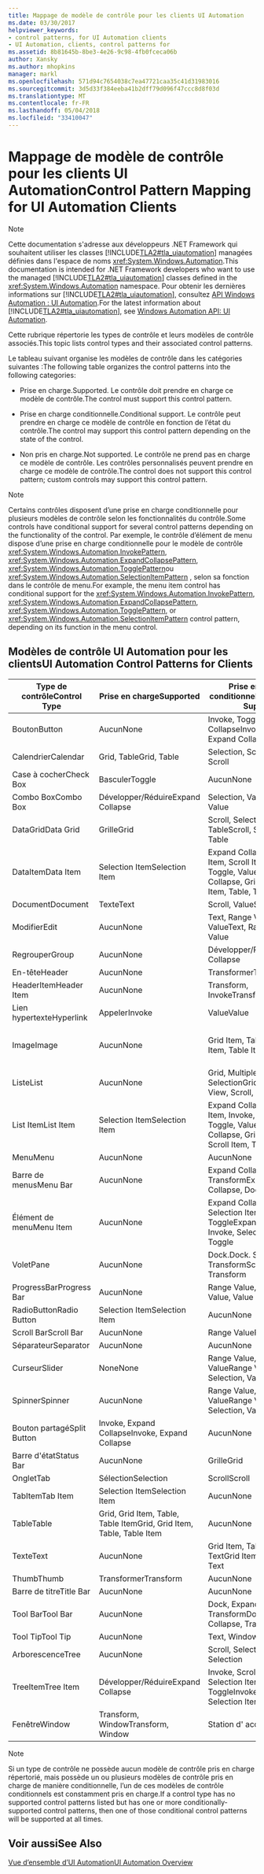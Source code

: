 ```yaml
---
title: Mappage de modèle de contrôle pour les clients UI Automation
ms.date: 03/30/2017
helpviewer_keywords:
- control patterns, for UI Automation clients
- UI Automation, clients, control patterns for
ms.assetid: 8b81645b-8be3-4e26-9c98-4fb0fceca06b
author: Xansky
ms.author: mhopkins
manager: markl
ms.openlocfilehash: 571d94c7654038c7ea47721caa35c41d31983016
ms.sourcegitcommit: 3d5d33f384eeba41b2dff79d096f47ccc8d8f03d
ms.translationtype: MT
ms.contentlocale: fr-FR
ms.lasthandoff: 05/04/2018
ms.locfileid: "33410047"
---
```

# <a name="control-pattern-mapping-for-ui-automation-clients"></a><span data-ttu-id="ad487-102">Mappage de modèle de contrôle pour les clients UI Automation</span><span class="sxs-lookup"><span data-stu-id="ad487-102">Control Pattern Mapping for UI Automation Clients</span></span>
> [!NOTE]
>  <span data-ttu-id="ad487-103">Cette documentation s'adresse aux développeurs .NET Framework qui souhaitent utiliser les classes [!INCLUDE[TLA2#tla_uiautomation](../../../includes/tla2sharptla-uiautomation-md.md)] managées définies dans l'espace de noms <xref:System.Windows.Automation>.</span><span class="sxs-lookup"><span data-stu-id="ad487-103">This documentation is intended for .NET Framework developers who want to use the managed [!INCLUDE[TLA2#tla_uiautomation](../../../includes/tla2sharptla-uiautomation-md.md)] classes defined in the <xref:System.Windows.Automation> namespace.</span></span> <span data-ttu-id="ad487-104">Pour obtenir les dernières informations sur [!INCLUDE[TLA2#tla_uiautomation](../../../includes/tla2sharptla-uiautomation-md.md)], consultez [API Windows Automation : UI Automation](http://go.microsoft.com/fwlink/?LinkID=156746).</span><span class="sxs-lookup"><span data-stu-id="ad487-104">For the latest information about [!INCLUDE[TLA2#tla_uiautomation](../../../includes/tla2sharptla-uiautomation-md.md)], see [Windows Automation API: UI Automation](http://go.microsoft.com/fwlink/?LinkID=156746).</span></span>  
  
 <span data-ttu-id="ad487-105">Cette rubrique répertorie les types de contrôle et leurs modèles de contrôle associés.</span><span class="sxs-lookup"><span data-stu-id="ad487-105">This topic lists control types and their associated control patterns.</span></span>  
  
 <span data-ttu-id="ad487-106">Le tableau suivant organise les modèles de contrôle dans les catégories suivantes :</span><span class="sxs-lookup"><span data-stu-id="ad487-106">The following table organizes the control patterns into the following categories:</span></span>  
  
-   <span data-ttu-id="ad487-107">Prise en charge.</span><span class="sxs-lookup"><span data-stu-id="ad487-107">Supported.</span></span> <span data-ttu-id="ad487-108">Le contrôle doit prendre en charge ce modèle de contrôle.</span><span class="sxs-lookup"><span data-stu-id="ad487-108">The control must support this control pattern.</span></span>  
  
-   <span data-ttu-id="ad487-109">Prise en charge conditionnelle.</span><span class="sxs-lookup"><span data-stu-id="ad487-109">Conditional support.</span></span> <span data-ttu-id="ad487-110">Le contrôle peut prendre en charge ce modèle de contrôle en fonction de l’état du contrôle.</span><span class="sxs-lookup"><span data-stu-id="ad487-110">The control may support this control pattern depending on the state of the control.</span></span>  
  
-   <span data-ttu-id="ad487-111">Non pris en charge.</span><span class="sxs-lookup"><span data-stu-id="ad487-111">Not supported.</span></span> <span data-ttu-id="ad487-112">Le contrôle ne prend pas en charge ce modèle de contrôle. Les contrôles personnalisés peuvent prendre en charge ce modèle de contrôle.</span><span class="sxs-lookup"><span data-stu-id="ad487-112">The control does not support this control pattern; custom controls may support this control pattern.</span></span>  
  
> [!NOTE]
>  <span data-ttu-id="ad487-113">Certains contrôles disposent d’une prise en charge conditionnelle pour plusieurs modèles de contrôle selon les fonctionnalités du contrôle.</span><span class="sxs-lookup"><span data-stu-id="ad487-113">Some controls have conditional support for several control patterns depending on the functionality of the control.</span></span> <span data-ttu-id="ad487-114">Par exemple, le contrôle d’élément de menu dispose d’une prise en charge conditionnelle pour le modèle de contrôle <xref:System.Windows.Automation.InvokePattern>, <xref:System.Windows.Automation.ExpandCollapsePattern>, <xref:System.Windows.Automation.TogglePattern>ou <xref:System.Windows.Automation.SelectionItemPattern> , selon sa fonction dans le contrôle de menu.</span><span class="sxs-lookup"><span data-stu-id="ad487-114">For example, the menu item control has conditional support for the <xref:System.Windows.Automation.InvokePattern>, <xref:System.Windows.Automation.ExpandCollapsePattern>, <xref:System.Windows.Automation.TogglePattern>, or <xref:System.Windows.Automation.SelectionItemPattern> control pattern, depending on its function in the menu control.</span></span>  
  
<a name="control_mapping_clients"></a>   
## <a name="ui-automation-control-patterns-for-clients"></a><span data-ttu-id="ad487-115">Modèles de contrôle UI Automation pour les clients</span><span class="sxs-lookup"><span data-stu-id="ad487-115">UI Automation Control Patterns for Clients</span></span>  
  
|<span data-ttu-id="ad487-116">Type de contrôle</span><span class="sxs-lookup"><span data-stu-id="ad487-116">Control Type</span></span>|<span data-ttu-id="ad487-117">Prise en charge</span><span class="sxs-lookup"><span data-stu-id="ad487-117">Supported</span></span>|<span data-ttu-id="ad487-118">Prise en charge conditionnelle</span><span class="sxs-lookup"><span data-stu-id="ad487-118">Conditional Support</span></span>|<span data-ttu-id="ad487-119">Non prise en charge</span><span class="sxs-lookup"><span data-stu-id="ad487-119">Not Supported</span></span>|  
|------------------|---------------|-------------------------|-------------------|  
|<span data-ttu-id="ad487-120">Bouton</span><span class="sxs-lookup"><span data-stu-id="ad487-120">Button</span></span>|<span data-ttu-id="ad487-121">Aucun</span><span class="sxs-lookup"><span data-stu-id="ad487-121">None</span></span>|<span data-ttu-id="ad487-122">Invoke, Toggle, Expand Collapse</span><span class="sxs-lookup"><span data-stu-id="ad487-122">Invoke, Toggle, Expand Collapse</span></span>|<span data-ttu-id="ad487-123">Aucun</span><span class="sxs-lookup"><span data-stu-id="ad487-123">None</span></span>|  
|<span data-ttu-id="ad487-124">Calendrier</span><span class="sxs-lookup"><span data-stu-id="ad487-124">Calendar</span></span>|<span data-ttu-id="ad487-125">Grid, Table</span><span class="sxs-lookup"><span data-stu-id="ad487-125">Grid, Table</span></span>|<span data-ttu-id="ad487-126">Selection, Scroll</span><span class="sxs-lookup"><span data-stu-id="ad487-126">Selection, Scroll</span></span>|<span data-ttu-id="ad487-127">Value</span><span class="sxs-lookup"><span data-stu-id="ad487-127">Value</span></span>|  
|<span data-ttu-id="ad487-128">Case à cocher</span><span class="sxs-lookup"><span data-stu-id="ad487-128">Check Box</span></span>|<span data-ttu-id="ad487-129">Basculer</span><span class="sxs-lookup"><span data-stu-id="ad487-129">Toggle</span></span>|<span data-ttu-id="ad487-130">Aucun</span><span class="sxs-lookup"><span data-stu-id="ad487-130">None</span></span>|<span data-ttu-id="ad487-131">Aucun</span><span class="sxs-lookup"><span data-stu-id="ad487-131">None</span></span>|  
|<span data-ttu-id="ad487-132">Combo Box</span><span class="sxs-lookup"><span data-stu-id="ad487-132">Combo Box</span></span>|<span data-ttu-id="ad487-133">Développer/Réduire</span><span class="sxs-lookup"><span data-stu-id="ad487-133">Expand Collapse</span></span>|<span data-ttu-id="ad487-134">Selection, Value</span><span class="sxs-lookup"><span data-stu-id="ad487-134">Selection, Value</span></span>|<span data-ttu-id="ad487-135">Scroll</span><span class="sxs-lookup"><span data-stu-id="ad487-135">Scroll</span></span>|  
|<span data-ttu-id="ad487-136">DataGrid</span><span class="sxs-lookup"><span data-stu-id="ad487-136">Data Grid</span></span>|<span data-ttu-id="ad487-137">Grille</span><span class="sxs-lookup"><span data-stu-id="ad487-137">Grid</span></span>|<span data-ttu-id="ad487-138">Scroll, Selection, Table</span><span class="sxs-lookup"><span data-stu-id="ad487-138">Scroll, Selection, Table</span></span>|<span data-ttu-id="ad487-139">Aucun</span><span class="sxs-lookup"><span data-stu-id="ad487-139">None</span></span>|  
|<span data-ttu-id="ad487-140">DataItem</span><span class="sxs-lookup"><span data-stu-id="ad487-140">Data Item</span></span>|<span data-ttu-id="ad487-141">Selection Item</span><span class="sxs-lookup"><span data-stu-id="ad487-141">Selection Item</span></span>|<span data-ttu-id="ad487-142">Expand Collapse, Grid Item, Scroll Item, Table, Toggle, Value</span><span class="sxs-lookup"><span data-stu-id="ad487-142">Expand Collapse, Grid Item, Scroll Item, Table, Toggle, Value</span></span>|<span data-ttu-id="ad487-143">Aucun</span><span class="sxs-lookup"><span data-stu-id="ad487-143">None</span></span>|  
|<span data-ttu-id="ad487-144">Document</span><span class="sxs-lookup"><span data-stu-id="ad487-144">Document</span></span>|<span data-ttu-id="ad487-145">Texte</span><span class="sxs-lookup"><span data-stu-id="ad487-145">Text</span></span>|<span data-ttu-id="ad487-146">Scroll, Value</span><span class="sxs-lookup"><span data-stu-id="ad487-146">Scroll, Value</span></span>|<span data-ttu-id="ad487-147">Aucun</span><span class="sxs-lookup"><span data-stu-id="ad487-147">None</span></span>|  
|<span data-ttu-id="ad487-148">Modifier</span><span class="sxs-lookup"><span data-stu-id="ad487-148">Edit</span></span>|<span data-ttu-id="ad487-149">Aucun</span><span class="sxs-lookup"><span data-stu-id="ad487-149">None</span></span>|<span data-ttu-id="ad487-150">Text, Range Value, Value</span><span class="sxs-lookup"><span data-stu-id="ad487-150">Text, Range Value, Value</span></span>|<span data-ttu-id="ad487-151">Aucun</span><span class="sxs-lookup"><span data-stu-id="ad487-151">None</span></span>|  
|<span data-ttu-id="ad487-152">Regrouper</span><span class="sxs-lookup"><span data-stu-id="ad487-152">Group</span></span>|<span data-ttu-id="ad487-153">Aucun</span><span class="sxs-lookup"><span data-stu-id="ad487-153">None</span></span>|<span data-ttu-id="ad487-154">Développer/Réduire</span><span class="sxs-lookup"><span data-stu-id="ad487-154">Expand Collapse</span></span>|<span data-ttu-id="ad487-155">Aucun</span><span class="sxs-lookup"><span data-stu-id="ad487-155">None</span></span>|  
|<span data-ttu-id="ad487-156">En-tête</span><span class="sxs-lookup"><span data-stu-id="ad487-156">Header</span></span>|<span data-ttu-id="ad487-157">Aucun</span><span class="sxs-lookup"><span data-stu-id="ad487-157">None</span></span>|<span data-ttu-id="ad487-158">Transformer</span><span class="sxs-lookup"><span data-stu-id="ad487-158">Transform</span></span>|<span data-ttu-id="ad487-159">Aucun</span><span class="sxs-lookup"><span data-stu-id="ad487-159">None</span></span>|  
|<span data-ttu-id="ad487-160">HeaderItem</span><span class="sxs-lookup"><span data-stu-id="ad487-160">Header Item</span></span>|<span data-ttu-id="ad487-161">Aucun</span><span class="sxs-lookup"><span data-stu-id="ad487-161">None</span></span>|<span data-ttu-id="ad487-162">Transform, Invoke</span><span class="sxs-lookup"><span data-stu-id="ad487-162">Transform, Invoke</span></span>|<span data-ttu-id="ad487-163">Aucun</span><span class="sxs-lookup"><span data-stu-id="ad487-163">None</span></span>|  
|<span data-ttu-id="ad487-164">Lien hypertexte</span><span class="sxs-lookup"><span data-stu-id="ad487-164">Hyperlink</span></span>|<span data-ttu-id="ad487-165">Appeler</span><span class="sxs-lookup"><span data-stu-id="ad487-165">Invoke</span></span>|<span data-ttu-id="ad487-166">Value</span><span class="sxs-lookup"><span data-stu-id="ad487-166">Value</span></span>|<span data-ttu-id="ad487-167">Aucun</span><span class="sxs-lookup"><span data-stu-id="ad487-167">None</span></span>|  
|<span data-ttu-id="ad487-168">Image</span><span class="sxs-lookup"><span data-stu-id="ad487-168">Image</span></span>|<span data-ttu-id="ad487-169">Aucun</span><span class="sxs-lookup"><span data-stu-id="ad487-169">None</span></span>|<span data-ttu-id="ad487-170">Grid Item, Table Item</span><span class="sxs-lookup"><span data-stu-id="ad487-170">Grid Item, Table Item</span></span>|<span data-ttu-id="ad487-171">Invoke, Selection Item</span><span class="sxs-lookup"><span data-stu-id="ad487-171">Invoke, Selection Item</span></span>|  
|<span data-ttu-id="ad487-172">Liste</span><span class="sxs-lookup"><span data-stu-id="ad487-172">List</span></span>|<span data-ttu-id="ad487-173">Aucun</span><span class="sxs-lookup"><span data-stu-id="ad487-173">None</span></span>|<span data-ttu-id="ad487-174">Grid, Multiple View, Scroll, Selection</span><span class="sxs-lookup"><span data-stu-id="ad487-174">Grid, Multiple View, Scroll, Selection</span></span>|<span data-ttu-id="ad487-175">Table</span><span class="sxs-lookup"><span data-stu-id="ad487-175">Table</span></span>|  
|<span data-ttu-id="ad487-176">List Item</span><span class="sxs-lookup"><span data-stu-id="ad487-176">List Item</span></span>|<span data-ttu-id="ad487-177">Selection Item</span><span class="sxs-lookup"><span data-stu-id="ad487-177">Selection Item</span></span>|<span data-ttu-id="ad487-178">Expand Collapse, Grid Item, Invoke, Scroll Item, Toggle, Value</span><span class="sxs-lookup"><span data-stu-id="ad487-178">Expand Collapse, Grid Item, Invoke, Scroll Item, Toggle, Value</span></span>|<span data-ttu-id="ad487-179">Aucun</span><span class="sxs-lookup"><span data-stu-id="ad487-179">None</span></span>|  
|<span data-ttu-id="ad487-180">Menu</span><span class="sxs-lookup"><span data-stu-id="ad487-180">Menu</span></span>|<span data-ttu-id="ad487-181">Aucun</span><span class="sxs-lookup"><span data-stu-id="ad487-181">None</span></span>|<span data-ttu-id="ad487-182">Aucun</span><span class="sxs-lookup"><span data-stu-id="ad487-182">None</span></span>|<span data-ttu-id="ad487-183">Aucun</span><span class="sxs-lookup"><span data-stu-id="ad487-183">None</span></span>|  
|<span data-ttu-id="ad487-184">Barre de menus</span><span class="sxs-lookup"><span data-stu-id="ad487-184">Menu Bar</span></span>|<span data-ttu-id="ad487-185">Aucun</span><span class="sxs-lookup"><span data-stu-id="ad487-185">None</span></span>|<span data-ttu-id="ad487-186">Expand Collapse, Dock, Transform</span><span class="sxs-lookup"><span data-stu-id="ad487-186">Expand Collapse, Dock, Transform</span></span>|<span data-ttu-id="ad487-187">Aucun</span><span class="sxs-lookup"><span data-stu-id="ad487-187">None</span></span>|  
|<span data-ttu-id="ad487-188">Élément de menu</span><span class="sxs-lookup"><span data-stu-id="ad487-188">Menu Item</span></span>|<span data-ttu-id="ad487-189">Aucun</span><span class="sxs-lookup"><span data-stu-id="ad487-189">None</span></span>|<span data-ttu-id="ad487-190">Expand Collapse, Invoke, Selection Item, Toggle</span><span class="sxs-lookup"><span data-stu-id="ad487-190">Expand Collapse, Invoke, Selection Item, Toggle</span></span>|<span data-ttu-id="ad487-191">Aucun</span><span class="sxs-lookup"><span data-stu-id="ad487-191">None</span></span>|  
|<span data-ttu-id="ad487-192">Volet</span><span class="sxs-lookup"><span data-stu-id="ad487-192">Pane</span></span>|<span data-ttu-id="ad487-193">Aucun</span><span class="sxs-lookup"><span data-stu-id="ad487-193">None</span></span>|<span data-ttu-id="ad487-194">Dock.</span><span class="sxs-lookup"><span data-stu-id="ad487-194">Dock.</span></span> <span data-ttu-id="ad487-195">Scroll, Transform</span><span class="sxs-lookup"><span data-stu-id="ad487-195">Scroll, Transform</span></span>|<span data-ttu-id="ad487-196">Fenêtre</span><span class="sxs-lookup"><span data-stu-id="ad487-196">Window</span></span>|  
|<span data-ttu-id="ad487-197">ProgressBar</span><span class="sxs-lookup"><span data-stu-id="ad487-197">Progress Bar</span></span>|<span data-ttu-id="ad487-198">Aucun</span><span class="sxs-lookup"><span data-stu-id="ad487-198">None</span></span>|<span data-ttu-id="ad487-199">Range Value, Value</span><span class="sxs-lookup"><span data-stu-id="ad487-199">Range Value, Value</span></span>|<span data-ttu-id="ad487-200">Aucun</span><span class="sxs-lookup"><span data-stu-id="ad487-200">None</span></span>|  
|<span data-ttu-id="ad487-201">RadioButton</span><span class="sxs-lookup"><span data-stu-id="ad487-201">Radio Button</span></span>|<span data-ttu-id="ad487-202">Selection Item</span><span class="sxs-lookup"><span data-stu-id="ad487-202">Selection Item</span></span>|<span data-ttu-id="ad487-203">Aucun</span><span class="sxs-lookup"><span data-stu-id="ad487-203">None</span></span>|<span data-ttu-id="ad487-204">Basculer</span><span class="sxs-lookup"><span data-stu-id="ad487-204">Toggle</span></span>|  
|<span data-ttu-id="ad487-205">Scroll Bar</span><span class="sxs-lookup"><span data-stu-id="ad487-205">Scroll Bar</span></span>|<span data-ttu-id="ad487-206">Aucun</span><span class="sxs-lookup"><span data-stu-id="ad487-206">None</span></span>|<span data-ttu-id="ad487-207">Range Value</span><span class="sxs-lookup"><span data-stu-id="ad487-207">Range Value</span></span>|<span data-ttu-id="ad487-208">Scroll</span><span class="sxs-lookup"><span data-stu-id="ad487-208">Scroll</span></span>|  
|<span data-ttu-id="ad487-209">Séparateur</span><span class="sxs-lookup"><span data-stu-id="ad487-209">Separator</span></span>|<span data-ttu-id="ad487-210">Aucun</span><span class="sxs-lookup"><span data-stu-id="ad487-210">None</span></span>|<span data-ttu-id="ad487-211">Aucun</span><span class="sxs-lookup"><span data-stu-id="ad487-211">None</span></span>|<span data-ttu-id="ad487-212">Aucun</span><span class="sxs-lookup"><span data-stu-id="ad487-212">None</span></span>|  
|<span data-ttu-id="ad487-213">Curseur</span><span class="sxs-lookup"><span data-stu-id="ad487-213">Slider</span></span>|<span data-ttu-id="ad487-214">None</span><span class="sxs-lookup"><span data-stu-id="ad487-214">None</span></span>|<span data-ttu-id="ad487-215">Range Value, Selection, Value</span><span class="sxs-lookup"><span data-stu-id="ad487-215">Range Value, Selection, Value</span></span>|<span data-ttu-id="ad487-216">Aucun</span><span class="sxs-lookup"><span data-stu-id="ad487-216">None</span></span>|  
|<span data-ttu-id="ad487-217">Spinner</span><span class="sxs-lookup"><span data-stu-id="ad487-217">Spinner</span></span>|<span data-ttu-id="ad487-218">Aucun</span><span class="sxs-lookup"><span data-stu-id="ad487-218">None</span></span>|<span data-ttu-id="ad487-219">Range Value, Selection, Value</span><span class="sxs-lookup"><span data-stu-id="ad487-219">Range Value, Selection, Value</span></span>|<span data-ttu-id="ad487-220">Aucun</span><span class="sxs-lookup"><span data-stu-id="ad487-220">None</span></span>|  
|<span data-ttu-id="ad487-221">Bouton partagé</span><span class="sxs-lookup"><span data-stu-id="ad487-221">Split Button</span></span>|<span data-ttu-id="ad487-222">Invoke, Expand Collapse</span><span class="sxs-lookup"><span data-stu-id="ad487-222">Invoke, Expand Collapse</span></span>|<span data-ttu-id="ad487-223">Aucun</span><span class="sxs-lookup"><span data-stu-id="ad487-223">None</span></span>|<span data-ttu-id="ad487-224">Aucun</span><span class="sxs-lookup"><span data-stu-id="ad487-224">None</span></span>|  
|<span data-ttu-id="ad487-225">Barre d'état</span><span class="sxs-lookup"><span data-stu-id="ad487-225">Status Bar</span></span>|<span data-ttu-id="ad487-226">Aucun</span><span class="sxs-lookup"><span data-stu-id="ad487-226">None</span></span>|<span data-ttu-id="ad487-227">Grille</span><span class="sxs-lookup"><span data-stu-id="ad487-227">Grid</span></span>|<span data-ttu-id="ad487-228">Aucun</span><span class="sxs-lookup"><span data-stu-id="ad487-228">None</span></span>|  
|<span data-ttu-id="ad487-229">Onglet</span><span class="sxs-lookup"><span data-stu-id="ad487-229">Tab</span></span>|<span data-ttu-id="ad487-230">Sélection</span><span class="sxs-lookup"><span data-stu-id="ad487-230">Selection</span></span>|<span data-ttu-id="ad487-231">Scroll</span><span class="sxs-lookup"><span data-stu-id="ad487-231">Scroll</span></span>|<span data-ttu-id="ad487-232">Aucun</span><span class="sxs-lookup"><span data-stu-id="ad487-232">None</span></span>|  
|<span data-ttu-id="ad487-233">TabItem</span><span class="sxs-lookup"><span data-stu-id="ad487-233">Tab Item</span></span>|<span data-ttu-id="ad487-234">Selection Item</span><span class="sxs-lookup"><span data-stu-id="ad487-234">Selection Item</span></span>|<span data-ttu-id="ad487-235">Aucun</span><span class="sxs-lookup"><span data-stu-id="ad487-235">None</span></span>|<span data-ttu-id="ad487-236">Appeler</span><span class="sxs-lookup"><span data-stu-id="ad487-236">Invoke</span></span>|  
|<span data-ttu-id="ad487-237">Table</span><span class="sxs-lookup"><span data-stu-id="ad487-237">Table</span></span>|<span data-ttu-id="ad487-238">Grid, Grid Item, Table, Table Item</span><span class="sxs-lookup"><span data-stu-id="ad487-238">Grid, Grid Item, Table, Table Item</span></span>|<span data-ttu-id="ad487-239">Aucun</span><span class="sxs-lookup"><span data-stu-id="ad487-239">None</span></span>|<span data-ttu-id="ad487-240">Aucun</span><span class="sxs-lookup"><span data-stu-id="ad487-240">None</span></span>|  
|<span data-ttu-id="ad487-241">Texte</span><span class="sxs-lookup"><span data-stu-id="ad487-241">Text</span></span>|<span data-ttu-id="ad487-242">Aucun</span><span class="sxs-lookup"><span data-stu-id="ad487-242">None</span></span>|<span data-ttu-id="ad487-243">Grid Item, Table Item, Text</span><span class="sxs-lookup"><span data-stu-id="ad487-243">Grid Item, Table Item, Text</span></span>|<span data-ttu-id="ad487-244">Value</span><span class="sxs-lookup"><span data-stu-id="ad487-244">Value</span></span>|  
|<span data-ttu-id="ad487-245">Thumb</span><span class="sxs-lookup"><span data-stu-id="ad487-245">Thumb</span></span>|<span data-ttu-id="ad487-246">Transformer</span><span class="sxs-lookup"><span data-stu-id="ad487-246">Transform</span></span>|<span data-ttu-id="ad487-247">Aucun</span><span class="sxs-lookup"><span data-stu-id="ad487-247">None</span></span>|<span data-ttu-id="ad487-248">Aucun</span><span class="sxs-lookup"><span data-stu-id="ad487-248">None</span></span>|  
|<span data-ttu-id="ad487-249">Barre de titre</span><span class="sxs-lookup"><span data-stu-id="ad487-249">Title Bar</span></span>|<span data-ttu-id="ad487-250">Aucun</span><span class="sxs-lookup"><span data-stu-id="ad487-250">None</span></span>|<span data-ttu-id="ad487-251">Aucun</span><span class="sxs-lookup"><span data-stu-id="ad487-251">None</span></span>|<span data-ttu-id="ad487-252">Aucun</span><span class="sxs-lookup"><span data-stu-id="ad487-252">None</span></span>|  
|<span data-ttu-id="ad487-253">Tool Bar</span><span class="sxs-lookup"><span data-stu-id="ad487-253">Tool Bar</span></span>|<span data-ttu-id="ad487-254">Aucun</span><span class="sxs-lookup"><span data-stu-id="ad487-254">None</span></span>|<span data-ttu-id="ad487-255">Dock, Expand Collapse, Transform</span><span class="sxs-lookup"><span data-stu-id="ad487-255">Dock, Expand Collapse, Transform</span></span>|<span data-ttu-id="ad487-256">Aucun</span><span class="sxs-lookup"><span data-stu-id="ad487-256">None</span></span>|  
|<span data-ttu-id="ad487-257">Tool Tip</span><span class="sxs-lookup"><span data-stu-id="ad487-257">Tool Tip</span></span>|<span data-ttu-id="ad487-258">Aucun</span><span class="sxs-lookup"><span data-stu-id="ad487-258">None</span></span>|<span data-ttu-id="ad487-259">Text, Window</span><span class="sxs-lookup"><span data-stu-id="ad487-259">Text, Window</span></span>|<span data-ttu-id="ad487-260">Aucun</span><span class="sxs-lookup"><span data-stu-id="ad487-260">None</span></span>|  
|<span data-ttu-id="ad487-261">Arborescence</span><span class="sxs-lookup"><span data-stu-id="ad487-261">Tree</span></span>|<span data-ttu-id="ad487-262">Aucun</span><span class="sxs-lookup"><span data-stu-id="ad487-262">None</span></span>|<span data-ttu-id="ad487-263">Scroll, Selection</span><span class="sxs-lookup"><span data-stu-id="ad487-263">Scroll, Selection</span></span>|<span data-ttu-id="ad487-264">Aucun</span><span class="sxs-lookup"><span data-stu-id="ad487-264">None</span></span>|  
|<span data-ttu-id="ad487-265">TreeItem</span><span class="sxs-lookup"><span data-stu-id="ad487-265">Tree Item</span></span>|<span data-ttu-id="ad487-266">Développer/Réduire</span><span class="sxs-lookup"><span data-stu-id="ad487-266">Expand Collapse</span></span>|<span data-ttu-id="ad487-267">Invoke, Scroll Item, Selection Item, Toggle</span><span class="sxs-lookup"><span data-stu-id="ad487-267">Invoke, Scroll Item, Selection Item, Toggle</span></span>|<span data-ttu-id="ad487-268">Aucun</span><span class="sxs-lookup"><span data-stu-id="ad487-268">None</span></span>|  
|<span data-ttu-id="ad487-269">Fenêtre</span><span class="sxs-lookup"><span data-stu-id="ad487-269">Window</span></span>|<span data-ttu-id="ad487-270">Transform, Window</span><span class="sxs-lookup"><span data-stu-id="ad487-270">Transform, Window</span></span>|<span data-ttu-id="ad487-271">Station d' accueil</span><span class="sxs-lookup"><span data-stu-id="ad487-271">Dock</span></span>|<span data-ttu-id="ad487-272">Aucun</span><span class="sxs-lookup"><span data-stu-id="ad487-272">None</span></span>|  
  
> [!NOTE]
>  <span data-ttu-id="ad487-273">Si un type de contrôle ne possède aucun modèle de contrôle pris en charge répertorié, mais possède un ou plusieurs modèles de contrôle pris en charge de manière conditionnelle, l’un de ces modèles de contrôle conditionnels est constamment pris en charge.</span><span class="sxs-lookup"><span data-stu-id="ad487-273">If a control type has no supported control patterns listed but has one or more conditionally-supported control patterns, then one of those conditional control patterns will be supported at all times.</span></span>  
  
## <a name="see-also"></a><span data-ttu-id="ad487-274">Voir aussi</span><span class="sxs-lookup"><span data-stu-id="ad487-274">See Also</span></span>  
 [<span data-ttu-id="ad487-275">Vue d’ensemble d’UI Automation</span><span class="sxs-lookup"><span data-stu-id="ad487-275">UI Automation Overview</span></span>](../../../docs/framework/ui-automation/ui-automation-overview.md)
